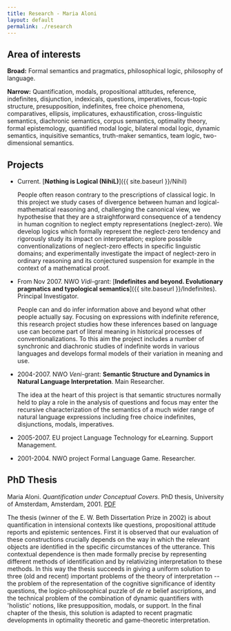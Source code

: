 ```yaml
---
title: Research - Maria Aloni
layout: default
permalink: ./research
---
```


## Area of interests

**Broad:** Formal semantics and pragmatics, philosophical logic, philosophy of language.

**Narrow:** Quantification, modals, propositional attitudes, reference, indefinites, disjunction, indexicals, questions, imperatives, focus-topic structure, presupposition, indefinites, free choice phenomena, comparatives, ellipsis, implicatures, exhaustification, cross-linguistic semantics, diachronic semantics, corpus semantics, optimality theory, formal epistemology, quantified modal logic, bilateral modal logic, dynamic semantics, inquisitive semantics, truth-maker semantics, team logic, two-dimensional semantics.


##  Projects
- Current. [**N&#8709;thing is Logical (NihiL)**]({{ site.baseurl }}/Nihil)

  People often reason contrary to the prescriptions of classical logic. In this project we study cases of divergence between human and logical-mathematical reasoning and, challenging the canonical view, we hypothesise that they are a straightforward consequence of a tendency in human cognition to neglect empty representations (neglect-zero). We develop logics which formally represent the neglect-zero tendency and rigorously study its impact on interpretation; explore possible conventionalizations of neglect-zero effects in specific linguistic domains; and experimentally investigate the impact of neglect-zero in ordinary reasoning and its conjectured suspension for example in the context of a mathematical proof.  

- From Nov 2007. NWO *Vidi*-grant: [**Indefinites and beyond. Evolutionary pragmatics and typological semantics**]({{ site.baseurl }}/Indefinites). Principal Investigator.

  People can and do infer information above and beyond what other people actually say.  Focusing on expressions with indefinite reference, this research project studies how these inferences based on language use can become part of literal meaning in historical processes of conventionalizations. To this aim the project includes a number of synchronic and diachronic studies of indefinite words in various languages and  develops formal models of their variation in meaning and use.
- 2004-2007. NWO *Veni*-grant: **Semantic Structure and Dynamics in Natural Language Interpretation**. Main Researcher.

  The idea at the heart of this project is that semantic structures normally held to play a role in the analysis of questions and focus may enter the recursive characterization of the semantics of a much wider range of natural language expressions including free choice indefinites, disjunctions, modals, imperatives.

- 2005-2007. EU project Language Technology for eLearning. Support Management.

- 2001-2004. NWO project Formal Language Game. Researcher.

## PhD Thesis
Maria Aloni. *Quantification under Conceptual Covers*. PhD thesis, University of Amsterdam, Amsterdam, 2001. [PDF](resources/Aloni2001.pdf)

The thesis (winner of the E. W. Beth Dissertation Prize in 2002) is about quantification in intensional contexts like questions, propositional attitude reports and epistemic sentences. First it is observed that our evaluation of these constructions crucially depends on the way in which the relevant objects are identified in the specific circumstances of the utterance. This contextual dependence is then made formally precise by representing different methods of identification and by relativizing interpretation to these methods. In this way the thesis succeeds in giving a uniform solution to three (old and recent) important problems of the theory of interpretation -- the problem of the representation of the cognitive significance of identity questions, the logico-philosophical puzzle of *de re* belief ascriptions, and the technical problem of the combination of dynamic quantifiers with 'holistic' notions, like presupposition, modals, or support. In the final chapter of the thesis, this solution is adapted to recent pragmatic developments in optimality theoretic and game-theoretic interpretation.

